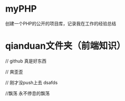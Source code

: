 # myPHP
创建一个PHP的公开的项目库，记录我在工作的经验总结

# qianduan文件夹（前端知识）


// github 真是好东西 

// 爽歪歪


// 刚才没push上去  dsafds

//飘荡  永不停息的飘荡